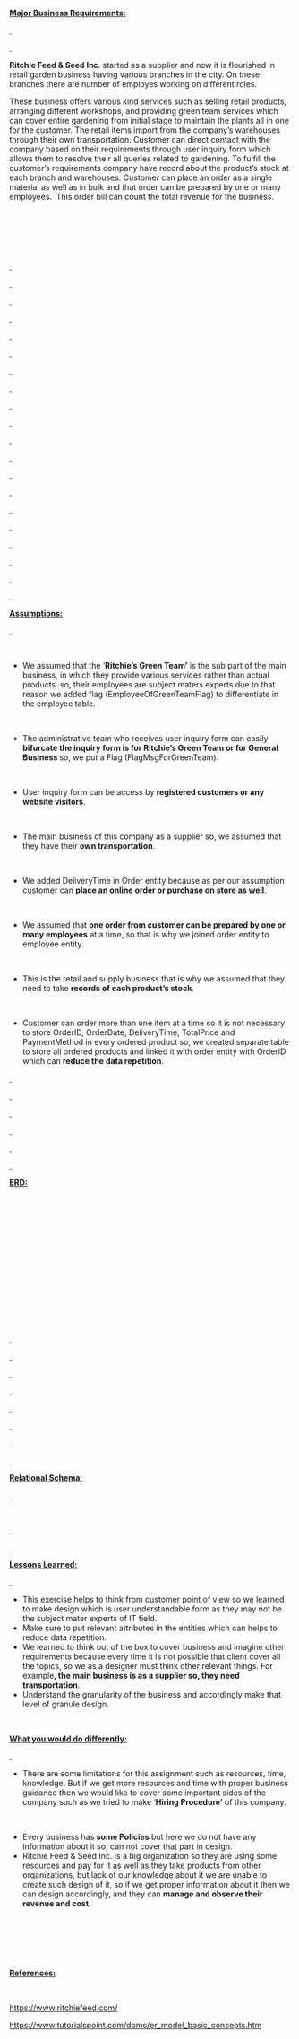 <p><strong><u>Major Business Requirements:</u></strong></p>
<p><strong><u>&nbsp;</u></strong></p>
<p><strong><u>&nbsp;</u></strong></p>
<p><strong>Ritchie Feed &amp; Seed Inc</strong>. started as a supplier and now it is flourished in retail garden business having various branches in the city. On these branches there are number of employes working on different roles.</p>
<p>These business offers various kind services such as selling retail products, arranging different workshops, and providing green team services which can cover entire gardening from initial stage to maintain the plants all in one for the customer. The retail items import from the company&rsquo;s warehouses through their own transportation. Customer can direct contact with the company based on their requirements through user inquiry form which allows them to resolve their all queries related to gardening. To fulfill the customer&rsquo;s requirements company have record about the product&rsquo;s stock at each branch and warehouses. Customer can place an order as a single material as well as in bulk and that order can be prepared by one or many employees.&nbsp; This order bill can count the total revenue for the business.</p>
<p>&nbsp;</p>
<p>&nbsp;</p>
<p>&nbsp;</p>
<p><strong><u>&nbsp;</u></strong></p>
<p><strong><u>&nbsp;</u></strong></p>
<p><strong><u>&nbsp;</u></strong></p>
<p><strong><u>&nbsp;</u></strong></p>
<p><strong><u>&nbsp;</u></strong></p>
<p><strong><u>&nbsp;</u></strong></p>
<p><strong><u>&nbsp;</u></strong></p>
<p><strong><u>&nbsp;</u></strong></p>
<p><strong><u>&nbsp;</u></strong></p>
<p><strong><u>&nbsp;</u></strong></p>
<p><strong><u>&nbsp;</u></strong></p>
<p><strong><u>&nbsp;</u></strong></p>
<p><strong><u>&nbsp;</u></strong></p>
<p><strong><u>&nbsp;</u></strong></p>
<p><strong><u>&nbsp;</u></strong></p>
<p><strong><u>&nbsp;</u></strong></p>
<p><strong><u>&nbsp;</u></strong></p>
<p><strong><u>&nbsp;</u></strong></p>
<p><strong><u>&nbsp;</u></strong></p>
<p><strong><u>&nbsp;</u></strong></p>
<p><strong><u>Assumptions:</u></strong></p>
<p><strong><u>&nbsp;</u></strong></p>
<p>&nbsp;</p>
<ul>
<li>We assumed that the &lsquo;<strong>Ritchie&rsquo;s Green Team&rsquo;</strong> is the sub part of the main business, in which they provide various services rather than actual products. so, their employees are subject maters experts due to that reason we added flag (EmployeeOfGreenTeamFlag) to differentiate in the employee table.</li>
</ul>
<p>&nbsp;</p>
<ul>
<li>The administrative team who receives user inquiry form can easily<strong> bifurcate the inquiry form is for Ritchie&rsquo;s Green Team or for General Business </strong>so, we put a Flag (FlagMsgForGreenTeam).</li>
</ul>
<p>&nbsp;</p>
<ul>
<li>User inquiry form can be access by <strong>registered customers or any website visitors</strong>.</li>
</ul>
<p>&nbsp;</p>
<ul>
<li>The main business of this company as a supplier so, we assumed that they have their <strong>own transportation</strong>.</li>
</ul>
<p>&nbsp;</p>
<ul>
<li>We added DeliveryTime in Order entity because as per our assumption customer can <strong>place an online order or purchase on store as well</strong>.</li>
</ul>
<p>&nbsp;</p>
<ul>
<li>We assumed that <strong>one order from customer can be prepared by one or many employees</strong> at a time, so that is why we joined order entity to employee entity.</li>
</ul>
<p><strong>&nbsp;</strong></p>
<ul>
<li>This is the retail and supply business that is why we assumed that they need to take <strong>records of each product&rsquo;s stock</strong>.</li>
</ul>
<p>&nbsp;</p>
<ul>
<li>Customer can order more than one item at a time so it is not necessary to store OrderID, OrderDate, DeliveryTime, TotalPrice and PaymentMethod in every ordered product so, we created separate table to store all ordered products and linked it with order entity with OrderID which can <strong>reduce the data repetition</strong>.</li>
</ul>
<p><strong><u>&nbsp;</u></strong></p>
<p><strong><u>&nbsp;</u></strong></p>
<p><strong><u>&nbsp;</u></strong></p>
<p><strong><u>&nbsp;</u></strong></p>
<p><strong><u>&nbsp;</u></strong></p>
<p><strong><u>&nbsp;</u></strong></p>
<p><strong><u>ERD:</u></strong></p>
<p>&nbsp;</p>
<p>&nbsp;</p>
<p>&nbsp;</p>
<p>&nbsp;</p>
<p>&nbsp;</p>
<p>&nbsp;</p>
<p>&nbsp;</p>
<p>&nbsp;&nbsp;&nbsp;&nbsp;&nbsp;&nbsp;&nbsp;&nbsp;&nbsp;&nbsp;&nbsp;&nbsp;&nbsp;&nbsp;&nbsp;&nbsp;&nbsp;&nbsp;&nbsp;&nbsp;&nbsp;&nbsp;&nbsp;&nbsp;&nbsp;</p>
<p><strong><u>&nbsp;</u></strong></p>
<p><strong><u>&nbsp;</u></strong></p>
<p><strong><u>&nbsp;</u></strong></p>
<p><strong><u>&nbsp;</u></strong></p>
<p><strong><u>&nbsp;</u></strong></p>
<p><strong><u>&nbsp;</u></strong></p>
<p><strong><u>&nbsp;</u></strong></p>
<p><strong><u>&nbsp;</u></strong></p>
<p><strong><u>Relational Schema:</u></strong></p>
<p><strong><u>&nbsp;</u></strong></p>
<p>&nbsp;</p>
<p><strong><u>&nbsp;</u></strong></p>
<p><strong><u>&nbsp;</u></strong></p>
<p><strong><u>Lessons Learned:</u></strong></p>
<p><strong><u>&nbsp;</u></strong></p>
<ul>
<li>This exercise helps to think from customer point of view so we learned to make design which is user understandable form as they may not be the subject mater experts of IT field.</li>
<li>Make sure to put relevant attributes in the entities which can helps to reduce data repetition.</li>
<li>We learned to think out of the box to cover business and imagine other requirements because every time it is not possible that client cover all the topics, so we as a designer must think other relevant things. For example<strong>, the main business is as a supplier so, they need transportation</strong>.</li>
<li>Understand the granularity of the business and accordingly make that level of granule design.</li>
</ul>
<p>&nbsp;</p>
<p><strong><u>What you would do differently:</u></strong></p>
<p><strong><u>&nbsp;</u></strong></p>
<ul>
<li>There are some limitations for this assignment such as resources, time, knowledge. But if we get more resources and time with proper business guidance then we would like to cover some important sides of the company such as we tried to make &lsquo;<strong>Hiring Procedure&rsquo;</strong> of this company.</li>
</ul>
<p>&nbsp;</p>
<ul>
<li>Every business has <strong>some Policies</strong> but here we do not have any information about it so, can not cover that part in design.</li>
<li>Ritchie Feed &amp; Seed Inc. is a big organization so they are using some resources and pay for it as well as they take products from other organizations, but lack of our knowledge about it we are unable to create such design of it, so if we get proper information about it then we can design accordingly, and they can <strong>manage and observe their revenue and cost.</strong></li>
</ul>
<p>&nbsp;</p>
<p>&nbsp;</p>
<p>&nbsp;</p>
<p><strong><u>References:</u></strong></p>
<p><strong>&nbsp;</strong></p>
<p><a href="https://www.ritchiefeed.com/">https://www.ritchiefeed.com/</a>&nbsp;</p>
<p><a href="https://www.tutorialspoint.com/dbms/er_model_basic_concepts.htm">https://www.tutorialspoint.com/dbms/er_model_basic_concepts.htm</a></p>
<p>&nbsp;</p>
